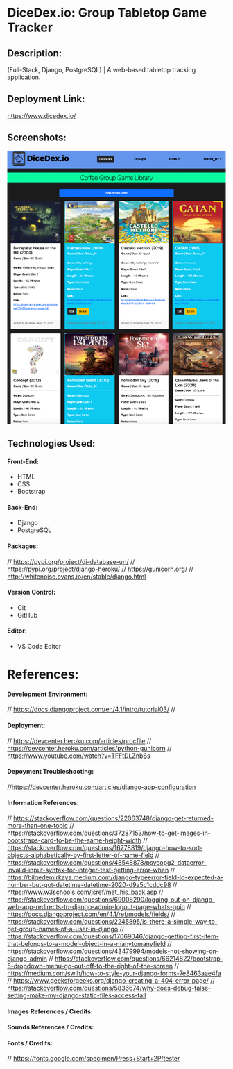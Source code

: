 # DiceDex.io: Group Tabletop Game Tracker

## Description:
(Full-Stack, Django, PostgreSQL) | A web-based tabletop tracking application.

## Deployment Link:
https://www.dicedex.io/

## Screenshots:
![Screenshot](/io.png)

## Technologies Used:
#### Front-End:
- HTML
- CSS
- Bootstrap
#### Back-End:
- Django
- PostgreSQL
#### Packages:
// https://pypi.org/project/dj-database-url/
// https://pypi.org/project/django-heroku/
// https://gunicorn.org/
// http://whitenoise.evans.io/en/stable/django.html
#### Version Control:
- Git
- GitHub
#### Editor:
- VS Code Editor
# References:
#### Development Environment:
// https://docs.djangoproject.com/en/4.1/intro/tutorial03/
// 
#### Deployment:
// https://devcenter.heroku.com/articles/procfile
// https://devcenter.heroku.com/articles/python-gunicorn
// https://www.youtube.com/watch?v=TFFtDLZnbSs
#### Depoyment Troubleshooting:
//https://devcenter.heroku.com/articles/django-app-configuration
#### Information References:
// https://stackoverflow.com/questions/22063748/django-get-returned-more-than-one-topic
// https://stackoverflow.com/questions/37287153/how-to-get-images-in-bootstraps-card-to-be-the-same-height-width
// https://stackoverflow.com/questions/16778819/django-how-to-sort-objects-alphabetically-by-first-letter-of-name-field
// https://stackoverflow.com/questions/48548878/psycopg2-dataerror-invalid-input-syntax-for-integer-test-getting-error-when
// https://bilgedemirkaya.medium.com/django-typeerror-field-id-expected-a-number-but-got-datetime-datetime-2020-d9a5c1cddc98
// https://www.w3schools.com/jsref/met_his_back.asp
// https://stackoverflow.com/questions/69008290/logging-out-on-django-web-app-redirects-to-django-admin-logout-page-whats-goin
// https://docs.djangoproject.com/en/4.1/ref/models/fields/
// https://stackoverflow.com/questions/2245895/is-there-a-simple-way-to-get-group-names-of-a-user-in-django
// https://stackoverflow.com/questions/17069046/django-getting-first-item-that-belongs-to-a-model-object-in-a-manytomanyfield
// https://stackoverflow.com/questions/43479994/models-not-showing-on-django-admin
// https://stackoverflow.com/questions/66214822/bootstrap-5-dropdown-menu-go-out-off-to-the-right-of-the-screen
// https://medium.com/swlh/how-to-style-your-django-forms-7e8463aae4fa
// https://www.geeksforgeeks.org/django-creating-a-404-error-page/
// https://stackoverflow.com/questions/5836674/why-does-debug-false-setting-make-my-django-static-files-access-fail
#### Images References / Credits:
#### Sounds References / Credits:
#### Fonts / Credits:
// https://fonts.google.com/specimen/Press+Start+2P/tester
